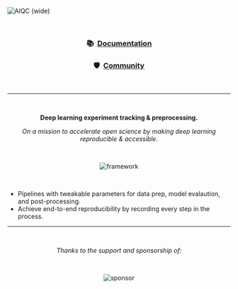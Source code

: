 <!-- This page is formatted for GitHub's markdown renderer -->
![AIQC (wide)](https://raw.githubusercontent.com/aiqc/aiqc/main/docs/images/aiqc_logo_banner_controlroom.png)

<br />

<h3 align='center'>📚&nbsp;&nbsp;<a href="https://aiqc.readthedocs.io/">Documentation</a></h3>

<h3 align='center'>🛡️&nbsp;&nbsp;<a href="https://aiqc.readthedocs.io/en/latest/community.html">Community</a></h3>

<br />

---

<br />

<p align='center'><b>Deep learning experiment tracking & preprocessing.</b></p>

<p align='center'><i>On a mission to accelerate open science by making deep learning reproducible & accessible.</i></p>

<br />


<p align="center">
	<img src="https://raw.githubusercontent.com/aiqc/aiqc/main/docs/images/framework_june14.png" alt="framework"/>
</p>

<br />

* Pipelines with tweakable parameters for data prep, model evalaution, and post-processing.
* Achieve end-to-end reproducibility by recording every step in the process.


---

<br />

<p align='center'><i>Thanks to the support and sponsorship of:</i></p>

<br />


<p align="center">
	<img src="https://raw.githubusercontent.com/aiqc/aiqc/main/docs/images/psf_wide.png" alt="sponsor"/>
</p>